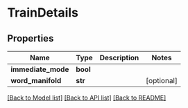 # TrainDetails

## Properties
Name | Type | Description | Notes
------------ | ------------- | ------------- | -------------
**immediate_mode** | **bool** |  | 
**word_manifold** | **str** |  | [optional] 

[[Back to Model list]](../README.md#documentation-for-models) [[Back to API list]](../README.md#documentation-for-api-endpoints) [[Back to README]](../README.md)


